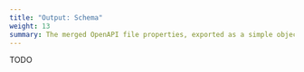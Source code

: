 ```yaml
---
title: "Output: Schema"
weight: 13
summary: The merged OpenAPI file properties, exported as a simple object.
---
```


TODO
